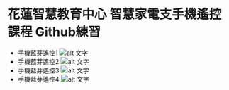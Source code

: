 # 花蓮智慧教育中心 智慧家電支手機遙控課程 Github練習
* 手機藍芽遙控1
![alt 文字](IMG_4515.PNG "手機藍芽遙控畫面截圖")
* 手機藍芽遙控2
![alt 文字](IMG_4516.jpg "手機藍芽遙控畫面截圖")
* 手機藍芽遙控3
![alt 文字](IMG_4523.jpg "學員手機畫面截圖")
* 手機藍芽遙控4
![alt 文字](IMG_4525.jpg "學員手機畫面截圖")
